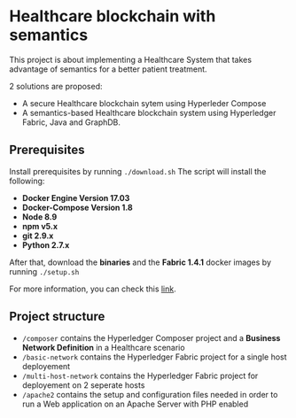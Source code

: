 # Healthcare blockchain with semantics
This project is about implementing a Healthcare System that takes advantage of semantics for a better patient treatment.

2 solutions are proposed:

- A secure Healthcare blockchain sytem using Hyperleder Compose
- A semantics-based Healthcare blockchain system using Hyperledger Fabric, Java and GraphDB.

## Prerequisites

Install prerequisites by running `./download.sh`
The script will install the following:

- **Docker Engine Version 17.03**
- **Docker-Compose Version 1.8**
- **Node 8.9**
- **npm v5.x**
- **git 2.9.x**
- **Python 2.7.x**

After that, download the **binaries** and the **Fabric 1.4.1** docker images by running `./setup.sh`

For more information, you can check this [link](https://hyperledger.github.io/composer/latest/installing/installing-prereqs.html).

## Project structure
- `/composer` contains the Hyperledger Composer project and a **Business Network Definition** in a Healthcare scenario
- `/basic-network` contains the Hyperledger Fabric project for a single host deployement
- `/multi-host-network` contains the Hyperledger Fabric project for deployement on 2 seperate hosts
- `/apache2` contains the setup and configuration files needed in order to run a Web application on an Apache Server with PHP enabled

